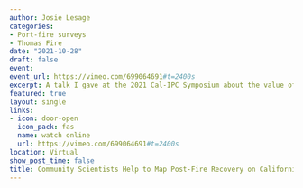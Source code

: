 ```yaml
---
author: Josie Lesage
categories:
- Port-fire surveys
- Thomas Fire
date: "2021-10-28"
draft: false
event: 
event_url: https://vimeo.com/699064691#t=2400s
excerpt: A talk I gave at the 2021 Cal-IPC Symposium about the value of volunteer contributions to invasive plant data collection.
featured: true
layout: single
links:
- icon: door-open
  icon_pack: fas
  name: watch online
  url: https://vimeo.com/699064691#t=2400s
location: Virtual
show_post_time: false
title: Community Scientists Help to Map Post-Fire Recovery on California's Central Coast
---
```



